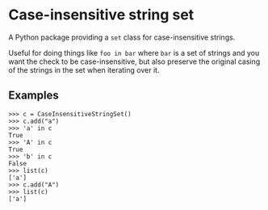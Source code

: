 # Case-insensitive string set

A Python package providing a `set` class for case-insensitive strings.

Useful for doing things like `foo in bar` where `bar` is a set of strings and you want the check to be case-insensitive,
but also preserve the original casing of the strings in the set when iterating over it.

## Examples

```doctest
>>> c = CaseInsensitiveStringSet()
>>> c.add("a")
>>> 'a' in c
True
>>> 'A' in c
True
>>> 'b' in c
False
>>> list(c)
['a']
>>> c.add("A")
>>> list(c)
['a']
```
